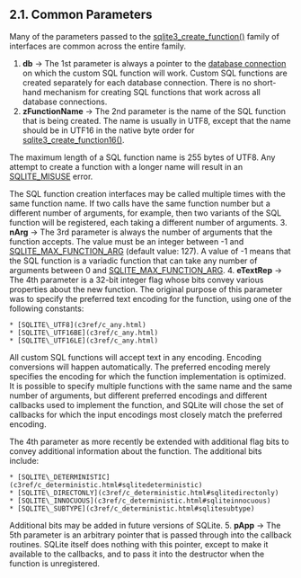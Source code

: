## 2\.1\. Common Parameters


Many of the parameters passed to the [sqlite3\_create\_function()](c3ref/create_function.html)
family of interfaces are common across the entire family.



1. **db** →
The 1st parameter is always a pointer to the [database connection](c3ref/sqlite3.html)
on which the custom SQL function will work. Custom SQL functions are
created separately for each database connection. There is no short\-hand
mechanism for creating SQL functions that work across all database
connections.
2. **zFunctionName** →
The 2nd parameter is the name of the SQL function that is being
created. The name is usually in UTF8, except that the name should
be in UTF16 in the native byte order for [sqlite3\_create\_function16()](c3ref/create_function.html).



The maximum length of a SQL function name is 255 bytes of UTF8\.
Any attempt to create a function with a longer name will result in
an [SQLITE\_MISUSE](rescode.html#misuse) error.



The SQL function creation interfaces may be called multiple
times with the same function name.
If two calls have the same function number but a different number of
arguments, for example, then two variants of the SQL function will
be registered, each taking a different number of arguments.
3. **nArg** →
The 3rd parameter is always the number of arguments that the function
accepts. The value must be an integer between \-1 and 
[SQLITE\_MAX\_FUNCTION\_ARG](limits.html#max_function_arg) (default value: 127\). A value of \-1 means
that the SQL function is a variadic function that can take any number
of arguments between 0 and [SQLITE\_MAX\_FUNCTION\_ARG](limits.html#max_function_arg).
4. **eTextRep** →
The 4th parameter is a 32\-bit integer flag whose bits convey various
properties about the new function. The original purpose of this
parameter was to specify the preferred text encoding for the function,
using one of the following constants:



	* [SQLITE\_UTF8](c3ref/c_any.html)
	* [SQLITE\_UTF16BE](c3ref/c_any.html)
	* [SQLITE\_UTF16LE](c3ref/c_any.html)
All custom SQL functions will accept text in any encoding. Encoding
conversions will happen automatically. The preferred encoding merely
specifies the encoding for which the function implementation is optimized.
It is possible to specify multiple functions with the same name and the
same number of arguments, but different preferred encodings and different
callbacks used to implement the function, and SQLite will chose the
set of callbacks for which the input encodings most closely match the
preferred encoding.

The 4th parameter as more recently be extended with additional flag bits
to convey additional information about the function. The additional
bits include:



	* [SQLITE\_DETERMINISTIC](c3ref/c_deterministic.html#sqlitedeterministic)
	* [SQLITE\_DIRECTONLY](c3ref/c_deterministic.html#sqlitedirectonly)
	* [SQLITE\_INNOCUOUS](c3ref/c_deterministic.html#sqliteinnocuous)
	* [SQLITE\_SUBTYPE](c3ref/c_deterministic.html#sqlitesubtype)
Additional bits may be added in future versions of SQLite.
5. **pApp** →
The 5th parameter is an arbitrary pointer that is passed through
into the callback routines. SQLite itself does nothing with this
pointer, except to make it available to the callbacks, and to pass
it into the destructor when the function is unregistered.


